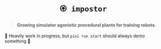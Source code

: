 <div align="center">

# `🏵 impostor`

</div>

> #### Growing simulator agonistic procedural plants for training robots.

🚧 Heavily work in progress, but `pixi run start` should always demo something 🤞

